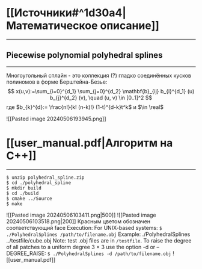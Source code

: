 # [[Источники#^1d30a4|Математическое описание]]
---
## Piecewise polynomial polyhedral splines
---
Многоугольный сплайн - это коллекция (?) гладко соединённых кусков полиномов в форме Берштейна-Безье:
$$
x(u,v):=\sum_{i=0}^{d_1} \sum_{j=0}^{d_2} \mathbf{b}_{ij} b_{i}^{d_1} (u) b_{j}^{d_2} (v), \quad (u, v) \in [0..1]^2
$$
где $b_{k}^{d}:= \frac{n!}{k! (n-k)!} (1-t)^{d-k}t^k$ и $\in \real$

![[Pasted image 20240506193945.png]]
# [[user_manual.pdf|Алгоритм на C++]]
---
```shell
$ unzip polyhedral_spline.zip 
$ cd ./polyhedral_spline 
$ mkdir build 
$ cd ./build 
$ cmake ../Source 
$ make
```
![[Pasted image 20240506103411.png|500]]
![[Pasted image 20240506103518.png|200]]
Красным цветом обозначен coответствующий face
Execution: For UNIX-based systems: 
``$ ./PolyhedralSplines /path/to/filename.obj``
Example: ./PolyhedralSplines ../testfile/cube.obj Note: test .obj files are in ``/testfile``.
To raise the degree of all patches to a uniform degree 3 × 3 use the option -d or –DEGREE_RAISE: 
``$ ./PolyhedralSplines -d /path/to/filename.obj``
![[user_manual.pdf]]